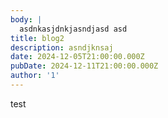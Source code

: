 ```yaml
---
body: |
  asdnkasjdnkjasndjasd asd
title: blog2
description: asndjknsaj
date: 2024-12-05T21:00:00.000Z
pubDate: 2024-12-11T21:00:00.000Z
author: '1'
---
```


test
